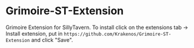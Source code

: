# Grimoire-ST-Extension
Grimoire Extension for SillyTavern. To install click on the extensions tab -> Install extension, put in `https://github.com/Krakenos/Grimoire-ST-Extension` and click "Save".
